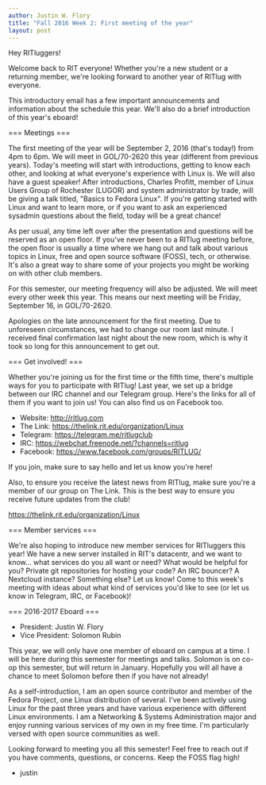 ```yaml
---
author: Justin W. Flory
title: "Fall 2016 Week 2: First meeting of the year"
layout: post
---
```


Hey RITluggers!

Welcome back to RIT everyone! Whether you're a new student or a returning member, we're looking forward to another year of RITlug with everyone.

This introductory email has a few important announcements and information about the schedule this year. We'll also do a brief introduction of this year's eboard!


=== Meetings ===

The first meeting of the year will be September 2, 2016 (that's today!) from 4pm to 6pm. We will meet in GOL/70-2620 this year (different from previous years). Today's meeting will start with introductions, getting to know each other, and looking at what everyone's experience with Linux is. We will also have a guest speaker! After introductions, Charles Profitt, member of Linux Users Group of Rochester (LUGOR) and system administrator by trade, will be giving a talk titled, "Basics to Fedora Linux". If you're getting started with Linux and want to learn more, or if you want to ask an experienced sysadmin questions about the field, today will be a great chance!

As per usual, any time left over after the presentation and questions will be reserved as an open floor. If you've never been to a RITlug meeting before, the open floor is usually a time where we hang out and talk about various topics in Linux, free and open source software (FOSS), tech, or otherwise. It's also a great way to share some of your projects you might be working on with other club members.

For this semester, our meeting frequency will also be adjusted. We will meet every other week this year. This means our next meeting will be Friday, September 16, in GOL/70-2620.

Apologies on the late announcement for the first meeting. Due to unforeseen circumstances, we had to change our room last minute. I received final confirmation last night about the new room, which is why it took so long for this announcement to get out.


=== Get involved! ===

Whether you're joining us for the first time or the fifth time, there's multiple ways for you to participate with RITlug! Last year, we set up a bridge between our IRC channel and our Telegram group. Here's the links for all of them if you want to join us! You can also find us on Facebook too.

* Website:  http://ritlug.com
* The Link: https://thelink.rit.edu/organization/Linux
* Telegram: https://telegram.me/ritlugclub
* IRC:      https://webchat.freenode.net/?channels=ritlug
* Facebook: https://www.facebook.com/groups/RITLUG/

If you join, make sure to say hello and let us know you're here!

Also, to ensure you receive the latest news from RITlug, make sure you're a member of our group on The Link. This is the best way to ensure you receive future updates from the club!

https://thelink.rit.edu/organization/Linux


=== Member services ===

We're also hoping to introduce new member services for RITluggers this year! We have a new server installed in RIT's datacentr, and we want to know... what services do you all want or need? What would be helpful for you? Private git repositories for hosting your code? An IRC bouncer? A Nextcloud instance? Something else? Let us know! Come to this week's meeting with ideas about what kind of services you'd like to see (or let us know in Telegram, IRC, or Facebook)!


=== 2016-2017 Eboard ===

* President: Justin W. Flory
* Vice President: Solomon Rubin

This year, we will only have one member of eboard on campus at a time. I will be here during this semester for meetings and talks. Solomon is on co-op this semester, but will return in January. Hopefully you will all have a chance to meet Solomon before then if you have not already!

As a self-introduction, I am an open source contributor and member of the Fedora Project, one Linux distribution of several. I've been actively using Linux for the past three years and have various experience with different Linux environments. I am a Networking & Systems Administration major and enjoy running various services of my own in my free time. I'm particularly versed with open source communities as well.



Looking forward to meeting you all this semester! Feel free to reach out if you have comments, questions, or concerns. Keep the FOSS flag high!

- justin
